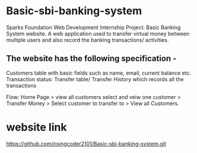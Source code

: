 # Basic-sbi-banking-system
Sparks Foundation Web Development Internship Project: Basic Banking System website.  A web application used to transfer virtual money between multiple users and also record the banking transactions/ activities.

## The website has the following specification -
Customers table with basic fields such as name, email, current balance etc.
Transaction status:
Transfer table/ Transfer History which records all the transactions

Flow: Home Page > view all customers select and veiw one customer > Transfer Money > Select customer to transfer to > View all Customers.

# website link
https://github.com/risingcoder2101/Basic-sbi-banking-system.git
